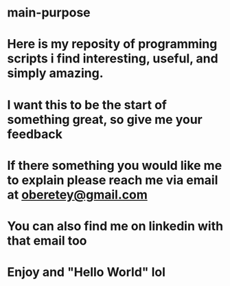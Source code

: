 # main-purpose
# Here is my reposity of programming scripts i find interesting, useful, and simply amazing.
# I want this to be the start of something great, so give me your feedback
# If there something you would like me to explain please reach me via email at oberetey@gmail.com
# You can also find me on linkedin with that email too 
# Enjoy and "Hello World" lol

